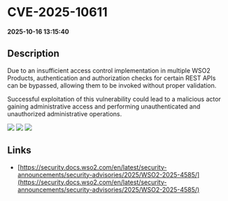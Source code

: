 # CVE-2025-10611

**2025-10-16 13:15:40**

## Description
Due to an insufficient access control implementation in multiple WSO2 Products, authentication and authorization checks for certain REST APIs can be bypassed, allowing them to be invoked without proper validation.

Successful exploitation of this vulnerability could lead to a malicious actor gaining administrative access and performing unauthenticated and unauthorized administrative operations.

![](https://img.shields.io/static/v1?label=Score&message=9.8&color=red)
![](https://img.shields.io/static/v1?label=Severity&message=CRITICAL&color=red)
![](https://img.shields.io/static/v1?label=CWE&message=Auth&color=green)

## Links
- [https://security.docs.wso2.com/en/latest/security-announcements/security-advisories/2025/WSO2-2025-4585/](https://security.docs.wso2.com/en/latest/security-announcements/security-advisories/2025/WSO2-2025-4585/)
